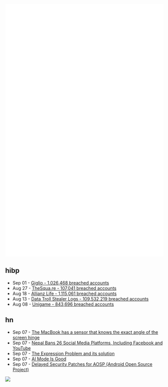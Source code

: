 ![Metrics](https://raw.githubusercontent.com/phixion/phixion/master/metrics.svg)

## hibp

<!--
for https://github.com/phixion/phixion/blob/main/.github/workflows/feeds.yml
-->
<!--START_SECTION:haveibeenpwnd-->
- Sep 01 - [Giglio - 1,026,468 breached accounts](https://haveibeenpwned.com/Breach/Giglio)
- Aug 27 - [TheSqua.re - 107,041 breached accounts](https://haveibeenpwned.com/Breach/TheSquare)
- Aug 18 - [Allianz Life - 1,115,061 breached accounts](https://haveibeenpwned.com/Breach/AllianzLife)
- Aug 13 - [Data Troll Stealer Logs - 109,532,219 breached accounts](https://haveibeenpwned.com/Breach/DataTrollStealerLogs)
- Aug 08 - [Unigame - 843,696 breached accounts](https://haveibeenpwned.com/Breach/Unigame)
<!--END_SECTION:haveibeenpwnd-->

## hn

<!--
for https://github.com/phixion/phixion/blob/main/.github/workflows/feeds.yml
-->
<!--START_SECTION:hn-->
- Sep 07 - [The MacBook has a sensor that knows the exact angle of the screen hinge](https://twitter.com/samhenrigold/status/1964428927159382261)
- Sep 07 - [Nepal Bans 26 Social Media Platforms, Including Facebook and YouTube](https://www.nytimes.com/2025/09/07/world/asia/nepal-bans-social-media-platforms.html)
- Sep 07 - [The Expression Problem and its solution](https://eli.thegreenplace.net/2016/the-expression-problem-and-its-solutions)
- Sep 07 - [AI Mode Is Good](https://simonwillison.net/2025/Sep/7/ai-mode/)
- Sep 07 - [Delayed Security Patches for AOSP (Android Open Source Project)](https://twitter.com/grapheneos/status/1964561043906048183)
<!--END_SECTION:hn-->

<!--
for https://yhype.me
-->
![](https://hit.yhype.me/github/profile?user_id=13013670)
